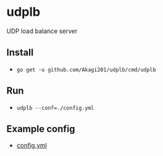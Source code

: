 # udplb

UDP load balance server

## Install
* `go get -u github.com/Akagi201/udplb/cmd/udplb`

## Run
* `udplb --conf=./config.yml`

## Example config
* [config.yml](cmd/udplb/config.yml)
